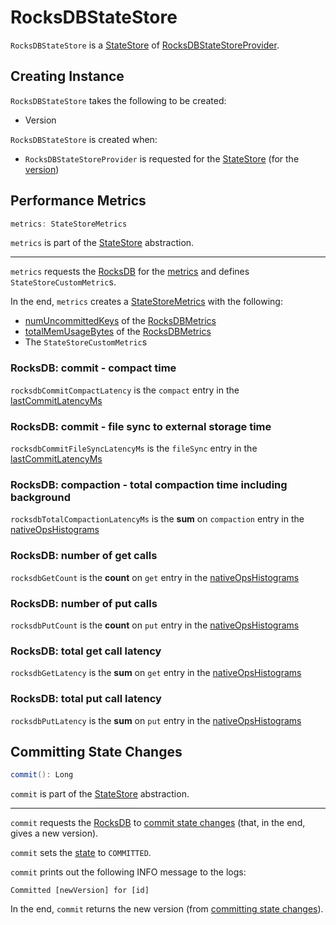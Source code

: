 # RocksDBStateStore

`RocksDBStateStore` is a [StateStore](StateStore.md) of [RocksDBStateStoreProvider](RocksDBStateStoreProvider.md).

## Creating Instance

`RocksDBStateStore` takes the following to be created:

* <span id="lastVersion"> Version

`RocksDBStateStore` is created when:

* `RocksDBStateStoreProvider` is requested for the [StateStore](RocksDBStateStoreProvider.md#getStore) (for the [version](#version))

## <span id="metrics"> Performance Metrics

```scala
metrics: StateStoreMetrics
```

`metrics` is part of the [StateStore](StateStore.md#metrics) abstraction.

---

`metrics` requests the [RocksDB](RocksDBStateStoreProvider.md#rocksDB) for the [metrics](RocksDB.md#metrics) and defines `StateStoreCustomMetric`s.

In the end, `metrics` creates a [StateStoreMetrics](StateStoreMetrics.md) with the following:

* [numUncommittedKeys](RocksDBMetrics.md#numUncommittedKeys) of the [RocksDBMetrics](RocksDBMetrics.md)
* [totalMemUsageBytes](RocksDBMetrics.md#totalMemUsageBytes) of the [RocksDBMetrics](RocksDBMetrics.md)
* The `StateStoreCustomMetric`s

### <span id="rocksdbCommitCompactLatency"><span id="CUSTOM_METRIC_COMMIT_COMPACT_TIME"> RocksDB: commit - compact time

`rocksdbCommitCompactLatency` is the `compact` entry in the [lastCommitLatencyMs](RocksDBMetrics.md#lastCommitLatencyMs)

### <span id="rocksdbCommitFileSyncLatencyMs"><span id="CUSTOM_METRIC_FILESYNC_TIME"><span id="fileSync"> RocksDB: commit - file sync to external storage time

`rocksdbCommitFileSyncLatencyMs` is the `fileSync` entry in the [lastCommitLatencyMs](RocksDBMetrics.md#lastCommitLatencyMs)

### <span id="rocksdbTotalCompactionLatencyMs"><span id="CUSTOM_METRIC_TOTAL_COMPACT_TIME"> RocksDB: compaction - total compaction time including background

`rocksdbTotalCompactionLatencyMs` is the **sum** on `compaction` entry in the [nativeOpsHistograms](RocksDBMetrics.md#nativeOpsHistograms)

### <span id="rocksdbGetCount"><span id="CUSTOM_METRIC_GET_COUNT"> RocksDB: number of get calls

`rocksdbGetCount` is the **count** on `get` entry in the [nativeOpsHistograms](RocksDBMetrics.md#nativeOpsHistograms)

### <span id="rocksdbPutCount"><span id="CUSTOM_METRIC_PUT_COUNT"> RocksDB: number of put calls

`rocksdbPutCount` is the **count** on `put` entry in the [nativeOpsHistograms](RocksDBMetrics.md#nativeOpsHistograms)

### <span id="rocksdbGetLatency"><span id="CUSTOM_METRIC_GET_TIME"> RocksDB: total get call latency

`rocksdbGetLatency` is the **sum** on `get` entry in the [nativeOpsHistograms](RocksDBMetrics.md#nativeOpsHistograms)

### <span id="rocksdbPutLatency"><span id="CUSTOM_METRIC_PUT_TIME"> RocksDB: total put call latency

`rocksdbPutLatency` is the **sum** on `put` entry in the [nativeOpsHistograms](RocksDBMetrics.md#nativeOpsHistograms)

## <span id="commit"> Committing State Changes

```scala
commit(): Long
```

`commit` is part of the [StateStore](StateStore.md#commit) abstraction.

---

`commit` requests the [RocksDB](RocksDBStateStoreProvider.md#rocksDB) to [commit state changes](RocksDB.md#commit) (that, in the end, gives a new version).

`commit` sets the [state](#state) to `COMMITTED`.

`commit` prints out the following INFO message to the logs:

```text
Committed [newVersion] for [id]
```

In the end, `commit` returns the new version (from [committing state changes](RocksDB.md#commit)).
